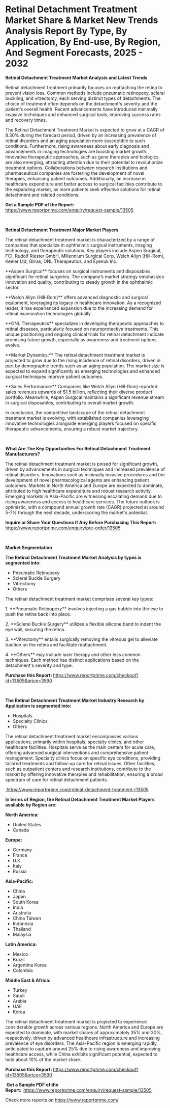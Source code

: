 <p><h1>Retinal Detachment Treatment Market Share & Market New Trends Analysis Report By Type, By Application, By End-use, By Region, And Segment Forecasts, 2025 - 2032</h1></p><p><strong>Retinal Detachment Treatment Market Analysis and Latest Trends</strong></p>
<p><p>Retinal detachment treatment primarily focuses on reattaching the retina to prevent vision loss. Common methods include pneumatic retinopexy, scleral buckling, and vitrectomy, each serving distinct types of detachments. The choice of treatment often depends on the detachment's severity and the patient’s overall health. Recent advancements have introduced minimally invasive techniques and enhanced surgical tools, improving success rates and recovery times.</p><p>The Retinal Detachment Treatment Market is expected to grow at a CAGR of 8.30% during the forecast period, driven by an increasing prevalence of retinal disorders and an aging population more susceptible to such conditions. Furthermore, rising awareness about early diagnosis and advancements in imaging technologies are boosting market growth. Innovative therapeutic approaches, such as gene therapies and biologics, are also emerging, attracting attention due to their potential to revolutionize treatment options. Collaborations between research institutions and pharmaceutical companies are fostering the development of novel therapies, enhancing patient outcomes. Additionally, an increase in healthcare expenditure and better access to surgical facilities contribute to the expanding market, as more patients seek effective solutions for retinal detachment and related conditions.</p></p>
<p><strong>Get a Sample PDF of the Report:&nbsp;</strong> <a href="https://www.reportprime.com/enquiry/request-sample/13505?utm_campaign=3368&utm_medium=2&utm_source=Github&utm_content=ia&utm_term=20032025&utm_id=retinal-detachment-treatment">https://www.reportprime.com/enquiry/request-sample/13505</a></p>
<p>&nbsp;</p>
<p><strong>Retinal Detachment Treatment Major Market Players</strong></p>
<p><p>The retinal detachment treatment market is characterized by a range of companies that specialize in ophthalmic surgical instruments, imaging technology, and therapeutic solutions. Key players include Aspen Surgical, FCI, Rudolf Riester GmbH, Millennium Surgical Corp, Welch Allyn (Hill-Rom), Keeler Ltd, Gilras, ONL Therapeutics, and Eyenuk Inc. </p><p>**Aspen Surgical** focuses on surgical instruments and disposables, significant for retinal surgeries. The company’s market strategy emphasizes innovation and quality, contributing to steady growth in the ophthalmic sector.</p><p>**Welch Allyn (Hill-Rom)** offers advanced diagnostic and surgical equipment, leveraging its legacy in healthcare innovation. As a recognized leader, it has experienced expansion due to the increasing demand for retinal examination technologies globally.</p><p>**ONL Therapeutics** specializes in developing therapeutic approaches to retinal diseases, particularly focused on neuroprotective treatments. This unique positioning and ongoing clinical trials for retinal detachment indicate promising future growth, especially as awareness and treatment options evolve.</p><p>**Market Dynamics:** The retinal detachment treatment market is projected to grow due to the rising incidence of retinal disorders, driven in part by demographic trends such as an aging population. The market size is expected to expand significantly as emerging technologies and enhanced surgical techniques improve patient outcomes.</p><p>**Sales Performance:** Companies like Welch Allyn (Hill-Rom) reported sales revenues upwards of $1.5 billion, reflecting their diverse product portfolio. Meanwhile, Aspen Surgical maintains a significant revenue stream in surgical disposables, contributing to overall market growth.</p><p>In conclusion, the competitive landscape of the retinal detachment treatment market is evolving, with established companies leveraging innovative technologies alongside emerging players focused on specific therapeutic advancements, ensuring a robust market trajectory.</p></p>
<p>&nbsp;</p>
<p><strong>What Are The Key Opportunities For Retinal Detachment Treatment Manufacturers?</strong></p>
<p><p>The retinal detachment treatment market is poised for significant growth, driven by advancements in surgical techniques and increased prevalence of retinal disorders. Innovations such as minimally invasive procedures and the development of novel pharmacological agents are enhancing patient outcomes. Markets in North America and Europe are expected to dominate, attributed to high healthcare expenditure and robust research activity. Emerging markets in Asia-Pacific are witnessing escalating demand due to rising awareness and access to healthcare services. The future outlook is optimistic, with a compound annual growth rate (CAGR) projected at around 5-7% through the next decade, underscoring the market's potential.</p></p>
<p><strong>Inquire or Share Your Questions If Any Before Purchasing This Report:</strong> <a href="https://www.reportprime.com/enquiry/pre-order/13505?utm_campaign=3368&utm_medium=2&utm_source=Github&utm_content=ia&utm_term=20032025&utm_id=retinal-detachment-treatment">https://www.reportprime.com/enquiry/pre-order/13505</a></p>
<p>&nbsp;</p>
<p><strong>Market Segmentation</strong></p>
<p><strong>The Retinal Detachment Treatment Market Analysis by types is segmented into:</strong></p>
<p><ul><li>Pneumatic Retinopexy</li><li>Scleral Buckle Surgery</li><li>Vitrectomy</li><li>Others</li></ul></p>
<p><p>The retinal detachment treatment market comprises several key types: </p><p>1. **Pneumatic Retinopexy** involves injecting a gas bubble into the eye to push the retina back into place. </p><p>2. **Scleral Buckle Surgery** utilizes a flexible silicone band to indent the eye wall, securing the retina. </p><p>3. **Vitrectomy** entails surgically removing the vitreous gel to alleviate traction on the retina and facilitate reattachment. </p><p>4. **Others** may include laser therapy and other less common techniques. Each method has distinct applications based on the detachment's severity and type.</p></p>
<p><strong>Purchase this Report:&nbsp;</strong><a href="https://www.reportprime.com/checkout?id=13505&price=3590&utm_campaign=3368&utm_medium=2&utm_source=Github&utm_content=ia&utm_term=20032025&utm_id=retinal-detachment-treatment">https://www.reportprime.com/checkout?id=13505&price=3590</a></p>
<p>&nbsp;</p>
<p><strong>The Retinal Detachment Treatment Market Industry Research by Application is segmented into:</strong></p>
<p><ul><li>Hospitals</li><li>Specialty Clinics</li><li>Others</li></ul></p>
<p><p>The retinal detachment treatment market encompasses various applications, primarily within hospitals, specialty clinics, and other healthcare facilities. Hospitals serve as the main centers for acute care, offering advanced surgical interventions and comprehensive patient management. Specialty clinics focus on specific eye conditions, providing tailored treatments and follow-up care for retinal issues. Other facilities, such as outpatient centers and research institutions, contribute to the market by offering innovative therapies and rehabilitation, ensuring a broad spectrum of care for retinal detachment patients.</p></p>
<p><a href="https://www.reportprime.com/retinal-detachment-treatment-r13505?utm_campaign=3368&utm_medium=2&utm_source=Github&utm_content=ia&utm_term=20032025&utm_id=retinal-detachment-treatment">&nbsp;https://www.reportprime.com/retinal-detachment-treatment-r13505</a></p>
<p><strong>In terms of Region, the Retinal Detachment Treatment Market Players available by Region are:</strong></p>
<p>
    <p> <strong> North America: </strong>
        <ul>
            <li>United States</li>
            <li>Canada</li>
        </ul>
        </p> 
    <p> <strong> Europe: </strong>
        <ul>
            <li>Germany</li>
            <li>France</li>
            <li>U.K.</li>
            <li>Italy</li>
            <li>Russia</li>
        </ul>
        </p> 
    <p> <strong> Asia-Pacific: </strong>
        <ul>
            <li>China</li>
            <li>Japan</li>
            <li>South Korea</li>
            <li>India</li>
            <li>Australia</li>
            <li>China Taiwan</li>
            <li>Indonesia</li>
            <li>Thailand</li>
            <li>Malaysia</li>
        </ul>
        </p> 
    <p> <strong> Latin America: </strong>
        <ul>
            <li>Mexico</li>
            <li>Brazil</li>
            <li>Argentina Korea</li>
            <li>Colombia</li>
        </ul>
        </p> 
    <p> <strong> Middle East & Africa: </strong>
        <ul>
            <li>Turkey</li>
            <li>Saudi</li>
            <li>Arabia</li>
            <li>UAE</li>
            <li>Korea</li>
        </ul>
    </p>
    </p>
<p><p>The retinal detachment treatment market is projected to experience considerable growth across various regions. North America and Europe are expected to dominate, with market shares of approximately 35% and 30%, respectively, driven by advanced healthcare infrastructure and increasing prevalence of eye disorders. The Asia-Pacific region is emerging rapidly, anticipated to capture around 25% due to rising awareness and improving healthcare access, while China exhibits significant potential, expected to hold about 10% of the market share.</p></p>
<p><strong>Purchase this Report: </strong><a href="https://www.reportprime.com/checkout?id=13505&price=3590&utm_campaign=3368&utm_medium=2&utm_source=Github&utm_content=ia&utm_term=20032025&utm_id=retinal-detachment-treatment">https://www.reportprime.com/checkout?id=13505&price=3590</a></p>
<p>&nbsp;<strong>Get a Sample PDF of the Report:&nbsp;&nbsp;</strong><a href="https://www.reportprime.com/enquiry/request-sample/13505?utm_campaign=3368&utm_medium=2&utm_source=Github&utm_content=ia&utm_term=20032025&utm_id=retinal-detachment-treatment">https://www.reportprime.com/enquiry/request-sample/13505</a></p>
<p><strong></strong></p>
<p>Check more reports on <a href="https://www.reportprime.com/?utm_campaign=3368&utm_medium=2&utm_source=Github&utm_content=ia&utm_term=20032025&utm_id=retinal-detachment-treatment">https://www.reportprime.com/</a></p>